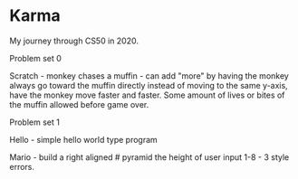 # Karma
My journey through CS50 in 2020.

Problem set 0
 
 Scratch - monkey chases a muffin - can add "more" by having the monkey always go toward the muffin directly instead of moving to the same y-axis, have the monkey move faster and faster. Some amount of lives or bites of the muffin allowed before game over. 

Problem set 1

  Hello - simple hello world type program
  
  Mario - build a right aligned # pyramid the height of user input 1-8 - 3 style errors.
  
